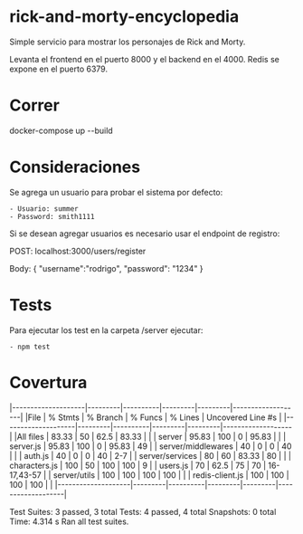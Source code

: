 # rick-and-morty-encyclopedia

Simple servicio para mostrar los personajes de Rick and Morty.

Levanta el frontend en el puerto 8000 y el backend en el 4000. Redis se expone en el puerto 6379.

# Correr

docker-compose up --build

# Consideraciones

Se agrega un usuario para probar el sistema por defecto:

    - Usuario: summer
    - Password: smith1111

Si se desean agregar usuarios es necesario usar el endpoint de registro:

POST: localhost:3000/users/register

Body:
{ "username":"rodrigo", "password": "1234" }

# Tests

Para ejecutar los test en la carpeta /server ejecutar:

    - npm test

# Covertura

|--------------------|---------|----------|---------|---------|-------------------|
|File                | % Stmts | % Branch | % Funcs | % Lines | Uncovered Line #s |
|--------------------|---------|----------|---------|---------|-------------------|
|All files           |   83.33 |       50 |    62.5 |   83.33 |                   |
| server             |   95.83 |      100 |       0 |   95.83 |                   |
|  server.js         |   95.83 |      100 |       0 |   95.83 | 49                |
| server/middlewares |      40 |        0 |       0 |      40 |                   |
|  auth.js           |      40 |        0 |       0 |      40 | 2-7               |
| server/services    |      80 |       60 |   83.33 |      80 |                   |
|  characters.js     |     100 |       50 |     100 |     100 | 9                 |
|  users.js          |      70 |     62.5 |      75 |      70 | 16-17,43-57       |
| server/utils       |     100 |      100 |     100 |     100 |                   |
|  redis-client.js   |     100 |      100 |     100 |     100 |                   |
|--------------------|---------|----------|---------|---------|-------------------|

Test Suites: 3 passed, 3 total
Tests:       4 passed, 4 total
Snapshots:   0 total
Time:        4.314 s
Ran all test suites.
